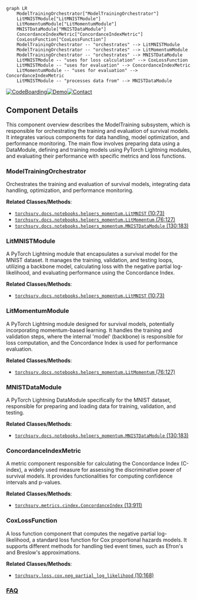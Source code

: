 ```mermaid
graph LR
    ModelTrainingOrchestrator["ModelTrainingOrchestrator"]
    LitMNISTModule["LitMNISTModule"]
    LitMomentumModule["LitMomentumModule"]
    MNISTDataModule["MNISTDataModule"]
    ConcordanceIndexMetric["ConcordanceIndexMetric"]
    CoxLossFunction["CoxLossFunction"]
    ModelTrainingOrchestrator -- "orchestrates" --> LitMNISTModule
    ModelTrainingOrchestrator -- "orchestrates" --> LitMomentumModule
    ModelTrainingOrchestrator -- "orchestrates" --> MNISTDataModule
    LitMNISTModule -- "uses for loss calculation" --> CoxLossFunction
    LitMNISTModule -- "uses for evaluation" --> ConcordanceIndexMetric
    LitMomentumModule -- "uses for evaluation" --> ConcordanceIndexMetric
    LitMNISTModule -- "processes data from" --> MNISTDataModule
```
[![CodeBoarding](https://img.shields.io/badge/Generated%20by-CodeBoarding-9cf?style=flat-square)](https://github.com/CodeBoarding/GeneratedOnBoardings)[![Demo](https://img.shields.io/badge/Try%20our-Demo-blue?style=flat-square)](https://www.codeboarding.org/demo)[![Contact](https://img.shields.io/badge/Contact%20us%20-%20contact@codeboarding.org-lightgrey?style=flat-square)](mailto:contact@codeboarding.org)

## Component Details

This component overview describes the ModelTraining subsystem, which is responsible for orchestrating the training and evaluation of survival models. It integrates various components for data handling, model optimization, and performance monitoring. The main flow involves preparing data using a DataModule, defining and training models using PyTorch Lightning modules, and evaluating their performance with specific metrics and loss functions.

### ModelTrainingOrchestrator
Orchestrates the training and evaluation of survival models, integrating data handling, optimization, and performance monitoring.


**Related Classes/Methods**:

- <a href="https://github.com/Novartis/torchsurv/blob/master/docs/notebooks/helpers_momentum.py#L10-L73" target="_blank" rel="noopener noreferrer">`torchsurv.docs.notebooks.helpers_momentum.LitMNIST` (10:73)</a>
- <a href="https://github.com/Novartis/torchsurv/blob/master/docs/notebooks/helpers_momentum.py#L76-L127" target="_blank" rel="noopener noreferrer">`torchsurv.docs.notebooks.helpers_momentum.LitMomentum` (76:127)</a>
- <a href="https://github.com/Novartis/torchsurv/blob/master/docs/notebooks/helpers_momentum.py#L130-L183" target="_blank" rel="noopener noreferrer">`torchsurv.docs.notebooks.helpers_momentum.MNISTDataModule` (130:183)</a>


### LitMNISTModule
A PyTorch Lightning module that encapsulates a survival model for the MNIST dataset. It manages the training, validation, and testing loops, utilizing a backbone model, calculating loss with the negative partial log-likelihood, and evaluating performance using the Concordance Index.


**Related Classes/Methods**:

- <a href="https://github.com/Novartis/torchsurv/blob/master/docs/notebooks/helpers_momentum.py#L10-L73" target="_blank" rel="noopener noreferrer">`torchsurv.docs.notebooks.helpers_momentum.LitMNIST` (10:73)</a>


### LitMomentumModule
A PyTorch Lightning module designed for survival models, potentially incorporating momentum-based learning. It handles the training and validation steps, where the internal 'model' (backbone) is responsible for loss computation, and the Concordance Index is used for performance evaluation.


**Related Classes/Methods**:

- <a href="https://github.com/Novartis/torchsurv/blob/master/docs/notebooks/helpers_momentum.py#L76-L127" target="_blank" rel="noopener noreferrer">`torchsurv.docs.notebooks.helpers_momentum.LitMomentum` (76:127)</a>


### MNISTDataModule
A PyTorch Lightning DataModule specifically for the MNIST dataset, responsible for preparing and loading data for training, validation, and testing.


**Related Classes/Methods**:

- <a href="https://github.com/Novartis/torchsurv/blob/master/docs/notebooks/helpers_momentum.py#L130-L183" target="_blank" rel="noopener noreferrer">`torchsurv.docs.notebooks.helpers_momentum.MNISTDataModule` (130:183)</a>


### ConcordanceIndexMetric
A metric component responsible for calculating the Concordance Index (C-index), a widely used measure for assessing the discriminative power of survival models. It provides functionalities for computing confidence intervals and p-values.


**Related Classes/Methods**:

- <a href="https://github.com/Novartis/torchsurv/blob/master/src/torchsurv/metrics/cindex.py#L13-L911" target="_blank" rel="noopener noreferrer">`torchsurv.metrics.cindex.ConcordanceIndex` (13:911)</a>


### CoxLossFunction
A loss function component that computes the negative partial log-likelihood, a standard loss function for Cox proportional hazards models. It supports different methods for handling tied event times, such as Efron's and Breslow's approximations.


**Related Classes/Methods**:

- <a href="https://github.com/Novartis/torchsurv/blob/master/src/torchsurv/loss/cox.py#L10-L168" target="_blank" rel="noopener noreferrer">`torchsurv.loss.cox.neg_partial_log_likelihood` (10:168)</a>




### [FAQ](https://github.com/CodeBoarding/GeneratedOnBoardings/tree/main?tab=readme-ov-file#faq)